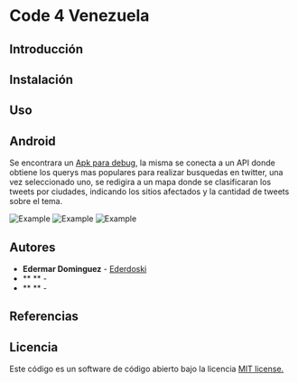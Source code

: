 # Code 4 Venezuela

## Introducción


## Instalación
	
	
## Uso
	
## Android 

Se encontrara un [Apk para debug](https://github.com/lucpogo/Code4Venezuela/tree/master/TwitterHelpHackaton/apk-debug), la misma se conecta a un API donde obtiene los querys mas populares para realizar busquedas en twitter, una vez seleccionado uno, se redigira a un mapa donde se clasificaran los tweets por ciudades, indicando los sitios afectados y la cantidad de tweets sobre el tema. 

![Example](https://github.com/lucpogo/Code4Venezuela/blob/master/TwitterHelpHackaton/images/example_1.png) 
![Example](https://github.com/lucpogo/Code4Venezuela/blob/master/TwitterHelpHackaton/images/example_2.png) 
![Example](https://github.com/lucpogo/Code4Venezuela/blob/master/TwitterHelpHackaton/images/example_3.png) 
  
## Autores

* **Edermar Dominguez** - [Ederdoski](https://gitlab.com/Ederdoski/about)
* ** ** - []()
* ** ** - []()


## Referencias


## Licencia

Este código es un software de código abierto bajo la licencia [MIT license.](https://opensource.org/licenses/MIT)

